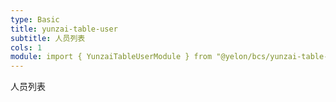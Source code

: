 ```yaml
---
type: Basic
title: yunzai-table-user
subtitle: 人员列表
cols: 1
module: import { YunzaiTableUserModule } from "@yelon/bcs/yunzai-table-user";
---
```


人员列表

